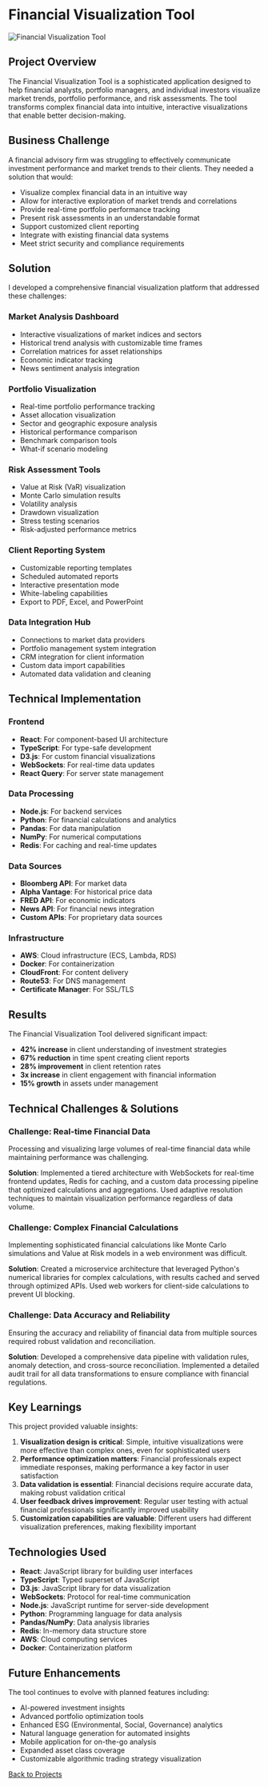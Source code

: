 # Financial Visualization Tool

![Financial Visualization Tool](/api/placeholder/800/400)

## Project Overview

The Financial Visualization Tool is a sophisticated application designed to help financial analysts, portfolio managers, and individual investors visualize market trends, portfolio performance, and risk assessments. The tool transforms complex financial data into intuitive, interactive visualizations that enable better decision-making.

## Business Challenge

A financial advisory firm was struggling to effectively communicate investment performance and market trends to their clients. They needed a solution that would:

- Visualize complex financial data in an intuitive way
- Allow for interactive exploration of market trends and correlations
- Provide real-time portfolio performance tracking
- Present risk assessments in an understandable format
- Support customized client reporting
- Integrate with existing financial data systems
- Meet strict security and compliance requirements

## Solution

I developed a comprehensive financial visualization platform that addressed these challenges:

### Market Analysis Dashboard
- Interactive visualizations of market indices and sectors
- Historical trend analysis with customizable time frames
- Correlation matrices for asset relationships
- Economic indicator tracking
- News sentiment analysis integration

### Portfolio Visualization
- Real-time portfolio performance tracking
- Asset allocation visualization
- Sector and geographic exposure analysis
- Historical performance comparison
- Benchmark comparison tools
- What-if scenario modeling

### Risk Assessment Tools
- Value at Risk (VaR) visualization
- Monte Carlo simulation results
- Volatility analysis
- Drawdown visualization
- Stress testing scenarios
- Risk-adjusted performance metrics

### Client Reporting System
- Customizable reporting templates
- Scheduled automated reports
- Interactive presentation mode
- White-labeling capabilities
- Export to PDF, Excel, and PowerPoint

### Data Integration Hub
- Connections to market data providers
- Portfolio management system integration
- CRM integration for client information
- Custom data import capabilities
- Automated data validation and cleaning

## Technical Implementation

### Frontend
- **React**: For component-based UI architecture
- **TypeScript**: For type-safe development
- **D3.js**: For custom financial visualizations
- **WebSockets**: For real-time data updates
- **React Query**: For server state management

### Data Processing
- **Node.js**: For backend services
- **Python**: For financial calculations and analytics
- **Pandas**: For data manipulation
- **NumPy**: For numerical computations
- **Redis**: For caching and real-time updates

### Data Sources
- **Bloomberg API**: For market data
- **Alpha Vantage**: For historical price data
- **FRED API**: For economic indicators
- **News API**: For financial news integration
- **Custom APIs**: For proprietary data sources

### Infrastructure
- **AWS**: Cloud infrastructure (ECS, Lambda, RDS)
- **Docker**: For containerization
- **CloudFront**: For content delivery
- **Route53**: For DNS management
- **Certificate Manager**: For SSL/TLS

## Results

The Financial Visualization Tool delivered significant impact:

- **42% increase** in client understanding of investment strategies
- **67% reduction** in time spent creating client reports
- **28% improvement** in client retention rates
- **3x increase** in client engagement with financial information
- **15% growth** in assets under management

## Technical Challenges & Solutions

### Challenge: Real-time Financial Data
Processing and visualizing large volumes of real-time financial data while maintaining performance was challenging.

**Solution**: Implemented a tiered architecture with WebSockets for real-time frontend updates, Redis for caching, and a custom data processing pipeline that optimized calculations and aggregations. Used adaptive resolution techniques to maintain visualization performance regardless of data volume.

### Challenge: Complex Financial Calculations
Implementing sophisticated financial calculations like Monte Carlo simulations and Value at Risk models in a web environment was difficult.

**Solution**: Created a microservice architecture that leveraged Python's numerical libraries for complex calculations, with results cached and served through optimized APIs. Used web workers for client-side calculations to prevent UI blocking.

### Challenge: Data Accuracy and Reliability
Ensuring the accuracy and reliability of financial data from multiple sources required robust validation and reconciliation.

**Solution**: Developed a comprehensive data pipeline with validation rules, anomaly detection, and cross-source reconciliation. Implemented a detailed audit trail for all data transformations to ensure compliance with financial regulations.

## Key Learnings

This project provided valuable insights:

1. **Visualization design is critical**: Simple, intuitive visualizations were more effective than complex ones, even for sophisticated users
2. **Performance optimization matters**: Financial professionals expect immediate responses, making performance a key factor in user satisfaction
3. **Data validation is essential**: Financial decisions require accurate data, making robust validation critical
4. **User feedback drives improvement**: Regular user testing with actual financial professionals significantly improved usability
5. **Customization capabilities are valuable**: Different users had different visualization preferences, making flexibility important

## Technologies Used

- **React**: JavaScript library for building user interfaces
- **TypeScript**: Typed superset of JavaScript
- **D3.js**: JavaScript library for data visualization
- **WebSockets**: Protocol for real-time communication
- **Node.js**: JavaScript runtime for server-side development
- **Python**: Programming language for data analysis
- **Pandas/NumPy**: Data analysis libraries
- **Redis**: In-memory data structure store
- **AWS**: Cloud computing services
- **Docker**: Containerization platform

## Future Enhancements

The tool continues to evolve with planned features including:

- AI-powered investment insights
- Advanced portfolio optimization tools
- Enhanced ESG (Environmental, Social, Governance) analytics
- Natural language generation for automated insights
- Mobile application for on-the-go analysis
- Expanded asset class coverage
- Customizable algorithmic trading strategy visualization

[Back to Projects](/projects)
